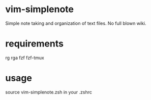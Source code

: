 # vim-simplenote

Simple note taking and organization of text files. No full blown wiki.


# requirements

rg
rga
fzf
fzf-tmux

# usage

source vim-simplenote.zsh in your .zshrc
